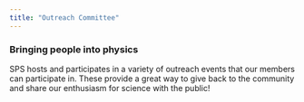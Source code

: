 ```yaml
---
title: "Outreach Committee"
---
```


### Bringing people into physics

SPS hosts and participates in a variety of outreach events that our members can participate in. 
These provide a great way to give back to the community and share our enthusiasm for science with the public! 

